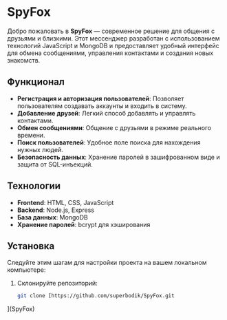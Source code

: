 # SpyFox

Добро пожаловать в **SpyFox** — современное решение для общения с друзьями и близкими. Этот мессенджер разработан с использованием технологий JavaScript и MongoDB и предоставляет удобный интерфейс для обмена сообщениями, управления контактами и создания новых знакомств.

## Функционал

- **Регистрация и авторизация пользователей**: Позволяет пользователям создавать аккаунты и входить в систему.
- **Добавление друзей**: Легкий способ добавлять и управлять контактами.
- **Обмен сообщениями**: Общение с друзьями в режиме реального времени.
- **Поиск пользователей**: Удобное поле поиска для нахождения нужных людей.
- **Безопасность данных**: Хранение паролей в зашифрованном виде и защита от SQL-инъекций.

## Технологии

- **Frontend**: HTML, CSS, JavaScript
- **Backend**: Node.js, Express
- **База данных**: MongoDB
- **Хранение паролей**: bcrypt для хэширования

## Установка

Следуйте этим шагам для настройки проекта на вашем локальном компьютере:

1. Склонируйте репозиторий:
   ```bash
   git clone [https://github.com/superbodik/SpyFox.git
](SpyFox)

